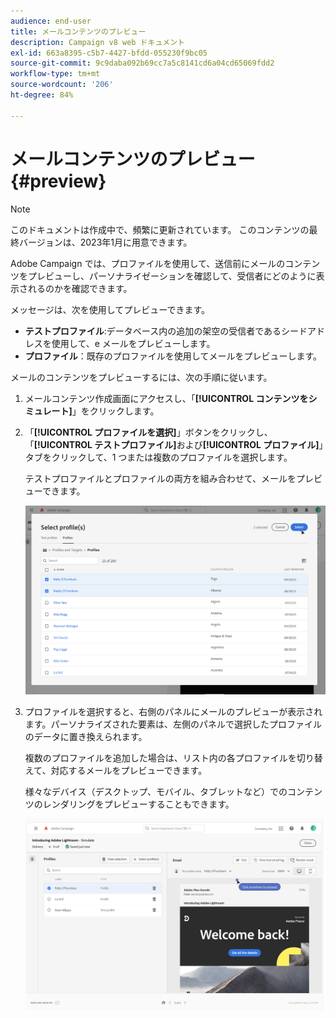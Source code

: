 ```yaml
---
audience: end-user
title: メールコンテンツのプレビュー
description: Campaign v8 web ドキュメント
exl-id: 663a8395-c5b7-4427-bfdd-055230f9bc05
source-git-commit: 9c9daba092b69cc7a5c8141cd6a04cd65069fdd2
workflow-type: tm+mt
source-wordcount: '206'
ht-degree: 84%

---
```


# メールコンテンツのプレビュー {#preview}

>[!NOTE]
>
>このドキュメントは作成中で、頻繁に更新されています。 このコンテンツの最終バージョンは、2023年1月に用意できます。

Adobe Campaign では、プロファイルを使用して、送信前にメールのコンテンツをプレビューし、パーソナライゼーションを確認して、受信者にどのように表示されるのかを確認できます。

メッセージは、次を使用してプレビューできます。

* **テストプロファイル**:データベース内の追加の架空の受信者であるシードアドレスを使用して、e メールをプレビューします。
* **プロファイル**：既存のプロファイルを使用してメールをプレビューします。

メールのコンテンツをプレビューするには、次の手順に従います。

1. メールコンテンツ作成画面にアクセスし、「**[!UICONTROL コンテンツをシミュレート]**」をクリックします。

1. 「**[!UICONTROL プロファイルを選択]**」ボタンをクリックし、「**[!UICONTROL テストプロファイル]**&#x200B;および&#x200B;**[!UICONTROL プロファイル]**」タブをクリックして、1 つまたは複数のプロファイルを選択します。

   テストプロファイルとプロファイルの両方を組み合わせて、メールをプレビューできます。

   ![](assets/preview-profile.png)

1. プロファイルを選択すると、右側のパネルにメールのプレビューが表示されます。パーソナライズされた要素は、左側のパネルで選択したプロファイルのデータに置き換えられます。

   複数のプロファイルを追加した場合は、リスト内の各プロファイルを切り替えて、対応するメールをプレビューできます。

   様々なデバイス（デスクトップ、モバイル、タブレットなど）でのコンテンツのレンダリングをプレビューすることもできます。

   ![](assets/preview.png)
